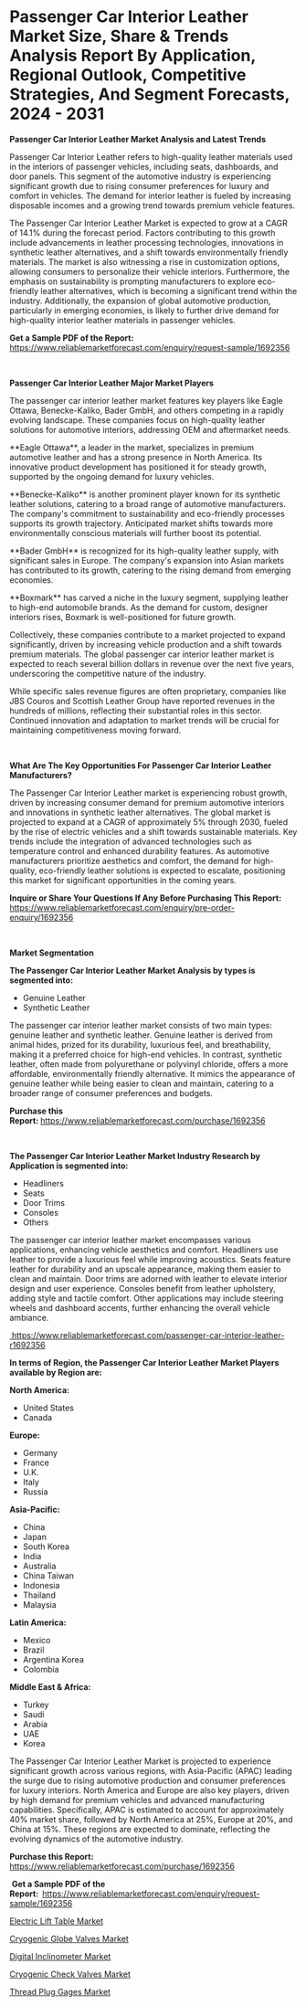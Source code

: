 <p><h1>Passenger Car Interior Leather Market Size, Share & Trends Analysis Report By Application, Regional Outlook, Competitive Strategies, And Segment Forecasts, 2024 - 2031</h1></p><p><strong>Passenger Car Interior Leather Market Analysis and Latest Trends</strong></p>
<p><p>Passenger Car Interior Leather refers to high-quality leather materials used in the interiors of passenger vehicles, including seats, dashboards, and door panels. This segment of the automotive industry is experiencing significant growth due to rising consumer preferences for luxury and comfort in vehicles. The demand for interior leather is fueled by increasing disposable incomes and a growing trend towards premium vehicle features.</p><p>The Passenger Car Interior Leather Market is expected to grow at a CAGR of 14.1% during the forecast period. Factors contributing to this growth include advancements in leather processing technologies, innovations in synthetic leather alternatives, and a shift towards environmentally friendly materials. The market is also witnessing a rise in customization options, allowing consumers to personalize their vehicle interiors. Furthermore, the emphasis on sustainability is prompting manufacturers to explore eco-friendly leather alternatives, which is becoming a significant trend within the industry. Additionally, the expansion of global automotive production, particularly in emerging economies, is likely to further drive demand for high-quality interior leather materials in passenger vehicles.</p></p>
<p><strong>Get a Sample PDF of the Report:&nbsp;</strong> <a href="https://www.reliablemarketforecast.com/enquiry/request-sample/1692356?utm_campaign=1767&utm_medium=2&utm_source=Github&utm_content=ia&utm_term=19102024&utm_id=passenger-car-interior-leather">https://www.reliablemarketforecast.com/enquiry/request-sample/1692356</a></p>
<p>&nbsp;</p>
<p><strong>Passenger Car Interior Leather Major Market Players</strong></p>
<p><p>The passenger car interior leather market features key players like Eagle Ottawa, Benecke-Kaliko, Bader GmbH, and others competing in a rapidly evolving landscape. These companies focus on high-quality leather solutions for automotive interiors, addressing OEM and aftermarket needs. </p><p>**Eagle Ottawa**, a leader in the market, specializes in premium automotive leather and has a strong presence in North America. Its innovative product development has positioned it for steady growth, supported by the ongoing demand for luxury vehicles.</p><p>**Benecke-Kaliko** is another prominent player known for its synthetic leather solutions, catering to a broad range of automotive manufacturers. The company's commitment to sustainability and eco-friendly processes supports its growth trajectory. Anticipated market shifts towards more environmentally conscious materials will further boost its potential.</p><p>**Bader GmbH** is recognized for its high-quality leather supply, with significant sales in Europe. The company's expansion into Asian markets has contributed to its growth, catering to the rising demand from emerging economies.</p><p>**Boxmark** has carved a niche in the luxury segment, supplying leather to high-end automobile brands. As the demand for custom, designer interiors rises, Boxmark is well-positioned for future growth.</p><p>Collectively, these companies contribute to a market projected to expand significantly, driven by increasing vehicle production and a shift towards premium materials. The global passenger car interior leather market is expected to reach several billion dollars in revenue over the next five years, underscoring the competitive nature of the industry.</p><p>While specific sales revenue figures are often proprietary, companies like JBS Couros and Scottish Leather Group have reported revenues in the hundreds of millions, reflecting their substantial roles in this sector. Continued innovation and adaptation to market trends will be crucial for maintaining competitiveness moving forward.</p></p>
<p>&nbsp;</p>
<p><strong>What Are The Key Opportunities For Passenger Car Interior Leather Manufacturers?</strong></p>
<p><p>The Passenger Car Interior Leather market is experiencing robust growth, driven by increasing consumer demand for premium automotive interiors and innovations in synthetic leather alternatives. The global market is projected to expand at a CAGR of approximately 5% through 2030, fueled by the rise of electric vehicles and a shift towards sustainable materials. Key trends include the integration of advanced technologies such as temperature control and enhanced durability features. As automotive manufacturers prioritize aesthetics and comfort, the demand for high-quality, eco-friendly leather solutions is expected to escalate, positioning this market for significant opportunities in the coming years.</p></p>
<p><strong>Inquire or Share Your Questions If Any Before Purchasing This Report:</strong> <a href="https://www.reliablemarketforecast.com/enquiry/pre-order-enquiry/1692356?utm_campaign=1767&utm_medium=2&utm_source=Github&utm_content=ia&utm_term=19102024&utm_id=passenger-car-interior-leather">https://www.reliablemarketforecast.com/enquiry/pre-order-enquiry/1692356</a></p>
<p>&nbsp;</p>
<p><strong>Market Segmentation</strong></p>
<p><strong>The Passenger Car Interior Leather Market Analysis by types is segmented into:</strong></p>
<p><ul><li>Genuine Leather</li><li>Synthetic Leather</li></ul></p>
<p><p>The passenger car interior leather market consists of two main types: genuine leather and synthetic leather. Genuine leather is derived from animal hides, prized for its durability, luxurious feel, and breathability, making it a preferred choice for high-end vehicles. In contrast, synthetic leather, often made from polyurethane or polyvinyl chloride, offers a more affordable, environmentally friendly alternative. It mimics the appearance of genuine leather while being easier to clean and maintain, catering to a broader range of consumer preferences and budgets.</p></p>
<p><strong>Purchase this Report:&nbsp;</strong><a href="https://www.reliablemarketforecast.com/purchase/1692356?utm_campaign=1767&utm_medium=2&utm_source=Github&utm_content=ia&utm_term=19102024&utm_id=passenger-car-interior-leather">https://www.reliablemarketforecast.com/purchase/1692356</a></p>
<p>&nbsp;</p>
<p><strong>The Passenger Car Interior Leather Market Industry Research by Application is segmented into:</strong></p>
<p><ul><li>Headliners</li><li>Seats</li><li>Door Trims</li><li>Consoles</li><li>Others</li></ul></p>
<p><p>The passenger car interior leather market encompasses various applications, enhancing vehicle aesthetics and comfort. Headliners use leather to provide a luxurious feel while improving acoustics. Seats feature leather for durability and an upscale appearance, making them easier to clean and maintain. Door trims are adorned with leather to elevate interior design and user experience. Consoles benefit from leather upholstery, adding style and tactile comfort. Other applications may include steering wheels and dashboard accents, further enhancing the overall vehicle ambiance.</p></p>
<p><a href="https://www.reliablemarketforecast.com/passenger-car-interior-leather-r1692356?utm_campaign=1767&utm_medium=2&utm_source=Github&utm_content=ia&utm_term=19102024&utm_id=passenger-car-interior-leather">&nbsp;https://www.reliablemarketforecast.com/passenger-car-interior-leather-r1692356</a></p>
<p><strong>In terms of Region, the Passenger Car Interior Leather Market Players available by Region are:</strong></p>
<p>
    <p> <strong> North America: </strong>
        <ul>
            <li>United States</li>
            <li>Canada</li>
        </ul>
        </p> 
    <p> <strong> Europe: </strong>
        <ul>
            <li>Germany</li>
            <li>France</li>
            <li>U.K.</li>
            <li>Italy</li>
            <li>Russia</li>
        </ul>
        </p> 
    <p> <strong> Asia-Pacific: </strong>
        <ul>
            <li>China</li>
            <li>Japan</li>
            <li>South Korea</li>
            <li>India</li>
            <li>Australia</li>
            <li>China Taiwan</li>
            <li>Indonesia</li>
            <li>Thailand</li>
            <li>Malaysia</li>
        </ul>
        </p> 
    <p> <strong> Latin America: </strong>
        <ul>
            <li>Mexico</li>
            <li>Brazil</li>
            <li>Argentina Korea</li>
            <li>Colombia</li>
        </ul>
        </p> 
    <p> <strong> Middle East & Africa: </strong>
        <ul>
            <li>Turkey</li>
            <li>Saudi</li>
            <li>Arabia</li>
            <li>UAE</li>
            <li>Korea</li>
        </ul>
    </p>
    </p>
<p><p>The Passenger Car Interior Leather Market is projected to experience significant growth across various regions, with Asia-Pacific (APAC) leading the surge due to rising automotive production and consumer preferences for luxury interiors. North America and Europe are also key players, driven by high demand for premium vehicles and advanced manufacturing capabilities. Specifically, APAC is estimated to account for approximately 40% market share, followed by North America at 25%, Europe at 20%, and China at 15%. These regions are expected to dominate, reflecting the evolving dynamics of the automotive industry.</p></p>
<p><strong>Purchase this Report: </strong><a href="https://www.reliablemarketforecast.com/purchase/1692356?utm_campaign=1767&utm_medium=2&utm_source=Github&utm_content=ia&utm_term=19102024&utm_id=passenger-car-interior-leather">https://www.reliablemarketforecast.com/purchase/1692356</a></p>
<p>&nbsp;<strong>Get a Sample PDF of the Report:&nbsp;&nbsp;</strong><a href="https://www.reliablemarketforecast.com/enquiry/request-sample/1692356?utm_campaign=1767&utm_medium=2&utm_source=Github&utm_content=ia&utm_term=19102024&utm_id=passenger-car-interior-leather">https://www.reliablemarketforecast.com/enquiry/request-sample/1692356</a></p>
<p><strong></strong></p>
<p><p><a href="https://www.linkedin.com/pulse/electric-lift-table-industry-insights-report-analyzing-pbysc?utm_campaign=1767&utm_medium=2&utm_source=Github&utm_content=ia&utm_term=19102024&utm_id=passenger-car-interior-leather">Electric Lift Table Market</a></p><p><a href="https://issuu.com/reportprime-2/docs/cryogenic-globe-valves-market-size-_a03e509a7bcac3?utm_campaign=1767&utm_medium=2&utm_source=Github&utm_content=ia&utm_term=19102024&utm_id=passenger-car-interior-leather">Cryogenic Globe Valves Market</a></p><p><a href="https://www.linkedin.com/pulse/digital-inclinometer-market-research-report-2024-2031-wn9rc?utm_campaign=1767&utm_medium=2&utm_source=Github&utm_content=ia&utm_term=19102024&utm_id=passenger-car-interior-leather">Digital Inclinometer Market</a></p><p><a href="https://issuu.com/reportprime-2/docs/cryogenic-check-valves-market-size-_9ce6b7a973f336?utm_campaign=1767&utm_medium=2&utm_source=Github&utm_content=ia&utm_term=19102024&utm_id=passenger-car-interior-leather">Cryogenic Check Valves Market</a></p><p><a href="https://www.linkedin.com/pulse/evaluating-global-thread-plug-gages-market-trends-growth-lzjpc?utm_campaign=1767&utm_medium=2&utm_source=Github&utm_content=ia&utm_term=19102024&utm_id=passenger-car-interior-leather">Thread Plug Gages Market</a></p></p>